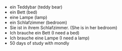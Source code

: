 * ein Teddybar (teddy bear) 
* ein Bett (bed)
* eine Lampe (lamp)
* ein Schlafzimmer (bedroom)
* Sie ist in ihrem Schlafzimmer. (She is in her bedroom)
* Ich brauche ein Bett (I need a bed)
* Ich brauche eine Lampe (I need a lamp)
* 50 days of study with mondly 

